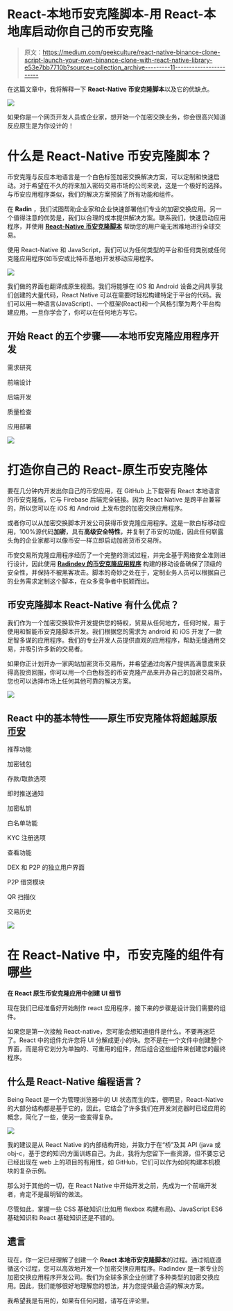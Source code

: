 # React-本地币安克隆脚本-用 React-本地库启动你自己的币安克隆

> 原文：<https://medium.com/geekculture/react-native-binance-clone-script-launch-your-own-binance-clone-with-react-native-library-e53e7bb7710b?source=collection_archive---------11----------------------->

在这篇文章中，我将解释一下 **React-Native 币安克隆脚本**以及它的优缺点。

![](img/a68474bfa12c33c10983989a8c3025a5.png)

如果你是一个网页开发人员或企业家，想开始一个加密交换业务，你会很高兴知道反应原生是为你设计的！

# **什么是 React-Native 币安克隆脚本？**

币安克隆与反应本地语言是一个白色标签加密交换解决方案，可以定制和快速启动。对于希望在不久的将来加入密码交易市场的公司来说，这是一个极好的选择。与币安应用程序类似，我们的解决方案预装了所有功能和组件。

在 **Radin** ，我们试图帮助企业家和企业快速部署他们专业的加密交换应用。另一个值得注意的优势是，我们以合理的成本提供解决方案。联系我们，快速启动应用程序，并使用 [**React-Native 币安克隆脚本**](https://radindev.com/blog/react-native-binance-clone-script/) 帮助您的用户毫无困难地进行全球交易。

使用 React-Native 和 JavaScript，我们可以为任何类型的平台和任何类别或任何克隆应用程序(如币安或比特币基地)开发移动应用程序。

![](img/2f50132785a21b875f14eaf118251486.png)

我们做的界面也翻译成原生视图。我们将能够在 iOS 和 Android 设备之间共享我们创建的大量代码，React Native 可以在需要时轻松构建特定于平台的代码。我们可以用一种语言(JavaScript)、一个框架(React)和一个风格引擎为两个平台构建应用。一旦你学会了，你可以在任何地方写它。

## **开始 React 的五个步骤——本地币安克隆应用程序开发**

需求研究

前端设计

后端开发

质量检查

应用部署

![](img/c8a5e81af0b0412f080b5f3b9bd8f89e.png)

# **打造你自己的 React-原生币安克隆体**

要在几分钟内开发出你自己的币安应用，在 GitHub 上下载带有 React 本地语言的币安克隆版，它与 Firebase 后端完全链接。因为 React Native 是跨平台兼容的，所以您可以在 iOS 和 Android 上发布您的加密交换应用程序。

或者你可以从加密交换脚本开发公司获得币安克隆应用程序。这是一款白标移动应用，100%源代码**加密**，具有**高级安全特性**，并复制了币安的功能，因此任何崭露头角的企业家都可以像币安一样立即启动加密货币交易所。

币安交易所克隆应用程序经历了一个完整的测试过程，并完全基于网络安全准则进行设计，因此使用 [**Radindev 的币安克隆应用程序**](https://radindev.com/binance-clone-script/) 构建的移动设备确保了顶级的安全性，并保持不被黑客攻击。脚本的奇妙之处在于，定制业务人员可以根据自己的业务需求定制这个脚本，在众多竞争者中脱颖而出。

## **币安克隆脚本 React-Native 有什么优点？**

我们作为一个加密交换软件开发提供您的特权，贸易从任何地方，任何时候，易于使用和智能币安克隆脚本开发。我们根据您的需求为 android 和 iOS 开发了一款足智多谋的应用程序。我们的专业开发人员提供直观的应用程序，帮助无缝通用交易，并吸引许多新的交易者。

如果你正计划开办一家网站加密货币交易所，并希望通过向客户提供高满意度来获得高投资回报，你可以用一个白色标签的币安克隆产品来开办自己的加密交易所。您也可以选择市场上任何其他可靠的解决方案。

![](img/9f15a2525cb620c4b02e156857520498.png)

## **React 中的基本特性——原生币安克隆体将超越原版** [**币安**](https://www.binance.com/en)

推荐功能

加密钱包

存款/取款选项

即时推送通知

加密私钥

白名单功能

KYC 注册选项

查看功能

DEX 和 P2P 的独立用户界面

P2P 借贷模块

QR 扫描仪

交易历史

![](img/e562802f970a0428804caed4d67ed9d7.png)

# **在 React-Native 中，币安克隆的组件有哪些**

**在 React 原生币安克隆应用中创建 UI 细节**

现在我们已经准备好开始制作 react 应用程序，接下来的步骤是设计我们需要的组件。

如果您是第一次接触 React-native，您可能会想知道组件是什么。不要再迷茫了。React 中的组件允许您将 UI 分解成更小的块。您不是在一个文件中创建整个界面，而是将它划分为单独的、可重用的组件，然后组合这些组件来创建您的最终程序。

## **什么是 React-Native 编程语言？**

Being React 是一个为管理浏览器中的 UI 状态而生的库，很明显，React-Native 的大部分结构都是基于它的，因此，它结合了许多我们在开发浏览器时已经应用的概念，简化了一些，使另一些变得复杂。

![](img/6593c2d32f92c1b24b13d2039e50e650.png)

我的建议是从 React Native 的内部结构开始，并致力于在“桥”及其 API (java 或 obj-c，基于您的知识)方面训练自己。为此，我将为您留下一些资源，但不要忘记已经出现在 web 上的项目的有用性，如 GitHub，它们可以作为如何构建本机模块的复杂示例。

那么对于其他的一切，在 React Native 中开始开发之前，先成为一个前端开发者，肯定不是最明智的做法。

尽管如此，掌握一些 CSS 基础知识(比如用 flexbox 构建布局)、JavaScript ES6 基础知识和 React 基础知识还是不错的。

## **遗言**

现在，你一定已经理解了创建一个 **React 本地币安克隆脚本**的过程。通过彻底遵循这个过程，您可以高效地开发一个加密交换应用程序。Radindev 是一家专业的加密交换应用程序开发公司。我们为全球多家企业创建了多种类型的加密交换应用。因此，我们能够很好地理解您的想法，并为您提供最合适的解决方案。

我希望我是有用的，如果有任何问题，请写在评论里。